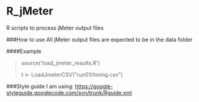 # R_jMeter
R scripts to process jMeter output files

###How to use
All jMeter output files are expected to be in the data folder

####Example
> source('load_jmeter_results.R')
>
> t <- LoadJmeterCSV("run01/timing.csv")

###Style guide I am using:
https://google-styleguide.googlecode.com/svn/trunk/Rguide.xml